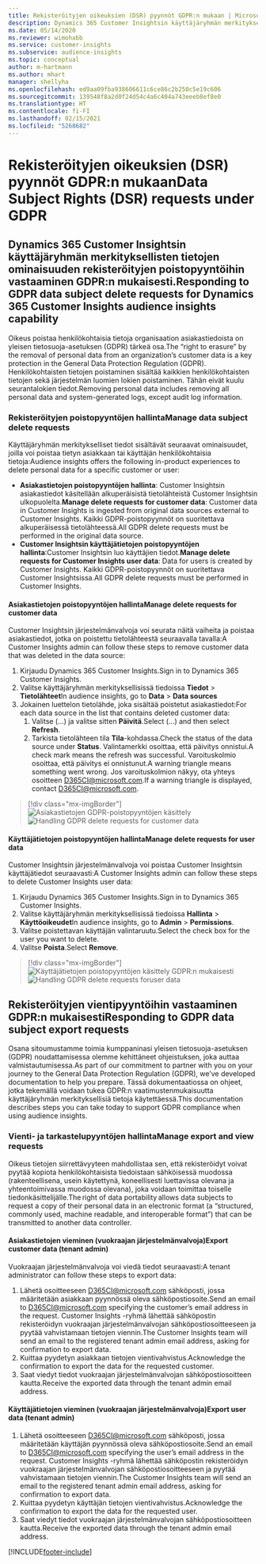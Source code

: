 ```yaml
---
title: Rekisteröityjen oikeuksien (DSR) pyynnöt GDPR:n mukaan | Microsoft Docs
description: Dynamics 365 Customer Insightsin käyttäjäryhmän merkityksellisten tietojen ominaisuuden rekisteröidyn pyyntöön vastaaminen.
ms.date: 05/14/2020
ms.reviewer: wimohabb
ms.service: customer-insights
ms.subservice: audience-insights
ms.topic: conceptual
author: m-hartmann
ms.author: mhart
manager: shellyha
ms.openlocfilehash: ed9aa09fba938606611c6ce86c2b250c5e19c606
ms.sourcegitcommit: 139548f8a2d0f24d54c4a6c404a743eeeb8ef8e0
ms.translationtype: HT
ms.contentlocale: fi-FI
ms.lasthandoff: 02/15/2021
ms.locfileid: "5268682"
---
```

# <a name="data-subject-rights-dsr-requests-under-gdpr"></a><span data-ttu-id="1cb68-103">Rekisteröityjen oikeuksien (DSR) pyynnöt GDPR:n mukaan</span><span class="sxs-lookup"><span data-stu-id="1cb68-103">Data Subject Rights (DSR) requests under GDPR</span></span>

## <a name="responding-to-gdpr-data-subject-delete-requests-for-dynamics-365-customer-insights-audience-insights-capability"></a><span data-ttu-id="1cb68-104">Dynamics 365 Customer Insightsin käyttäjäryhmän merkityksellisten tietojen ominaisuuden rekisteröityjen poistopyyntöihin vastaaminen GDPR:n mukaisesti.</span><span class="sxs-lookup"><span data-stu-id="1cb68-104">Responding to GDPR data subject delete requests for Dynamics 365 Customer Insights audience insights capability</span></span>

<span data-ttu-id="1cb68-105">Oikeus poistaa henkilökohtaisia tietoja organisaation asiakastiedoista on yleisen tietosuoja-asetuksen (GDPR) tärkeä osa.</span><span class="sxs-lookup"><span data-stu-id="1cb68-105">The “right to erasure” by the removal of personal data from an organization’s customer data is a key protection in the General Data Protection Regulation (GDPR).</span></span> <span data-ttu-id="1cb68-106">Henkilökohtaisten tietojen poistaminen sisältää kaikkien henkilökohtaisten tietojen sekä järjestelmän luomien lokien poistaminen. Tähän eivät kuulu seurantalokien tiedot.</span><span class="sxs-lookup"><span data-stu-id="1cb68-106">Removing personal data includes removing all personal data and system-generated logs, except audit log information.</span></span>

### <a name="manage-data-subject-delete-requests"></a><span data-ttu-id="1cb68-107">Rekisteröityjen poistopyyntöjen hallinta</span><span class="sxs-lookup"><span data-stu-id="1cb68-107">Manage data subject delete requests</span></span>

<span data-ttu-id="1cb68-108">Käyttäjäryhmän merkitykselliset tiedot sisältävät seuraavat ominaisuudet, joilla voi poistaa tietyn asiakkaan tai käyttäjän henkilökohtaisia tietoja:</span><span class="sxs-lookup"><span data-stu-id="1cb68-108">Audience insights offers the following in-product experiences to delete personal data for a specific customer or user:</span></span>

- <span data-ttu-id="1cb68-109">**Asiakastietojen poistopyyntöjen hallinta**: Customer Insightsin asiakastiedot käsitellään alkuperäisistä tietolähteistä Customer Insightsin ulkopuolelta.</span><span class="sxs-lookup"><span data-stu-id="1cb68-109">**Manage delete requests for customer data**: Customer data in Customer Insights is ingested from original data sources external to Customer Insights.</span></span> <span data-ttu-id="1cb68-110">Kaikki GDPR-poistopyynnöt on suoritettava alkuperäisessä tietolähteessä.</span><span class="sxs-lookup"><span data-stu-id="1cb68-110">All GDPR delete requests must be performed in the original data source.</span></span>
- <span data-ttu-id="1cb68-111">**Customer Insightsin käyttäjätietojen poistopyyntöjen hallinta**:Customer Insightsin luo käyttäjien tiedot.</span><span class="sxs-lookup"><span data-stu-id="1cb68-111">**Manage delete requests for Customer Insights user data**: Data for users is created by Customer Insights.</span></span> <span data-ttu-id="1cb68-112">Kaikki GDPR-poistopyynnöt on suoritettava Customer Insightsissa.</span><span class="sxs-lookup"><span data-stu-id="1cb68-112">All GDPR delete requests must be performed in Customer Insights.</span></span>

#### <a name="manage-delete-requests-for-customer-data"></a><span data-ttu-id="1cb68-113">Asiakastietojen poistopyyntöjen hallinta</span><span class="sxs-lookup"><span data-stu-id="1cb68-113">Manage delete requests for customer data</span></span>

<span data-ttu-id="1cb68-114">Customer Insightsin järjestelmänvalvoja voi seurata näitä vaiheita ja poistaa asiakastiedot, jotka on poistettu tietolähteestä seuraavalla tavalla:</span><span class="sxs-lookup"><span data-stu-id="1cb68-114">A Customer Insights admin can follow these steps to remove customer data that was deleted in the data source:</span></span>

1. <span data-ttu-id="1cb68-115">Kirjaudu Dynamics 365 Customer Insights.</span><span class="sxs-lookup"><span data-stu-id="1cb68-115">Sign in to Dynamics 365 Customer Insights.</span></span>
2. <span data-ttu-id="1cb68-116">Valitse käyttäjäryhmän merkityksellisissä tiedoissa **Tiedot** > **Tietolähteet**</span><span class="sxs-lookup"><span data-stu-id="1cb68-116">In audience insights, go to **Data** > **Data sources**</span></span>
3. <span data-ttu-id="1cb68-117">Jokainen luettelon tietolähde, joka sisältää poistetut asiakastiedot:</span><span class="sxs-lookup"><span data-stu-id="1cb68-117">For each data source in the list that contains deleted customer data:</span></span>
   1. <span data-ttu-id="1cb68-118">Valitse (...) ja valitse sitten **Päivitä**.</span><span class="sxs-lookup"><span data-stu-id="1cb68-118">Select (...) and then select **Refresh**.</span></span>
   2. <span data-ttu-id="1cb68-119">Tarkista tietolähteen tila **Tila**-kohdassa.</span><span class="sxs-lookup"><span data-stu-id="1cb68-119">Check the status of the data source under **Status**.</span></span> <span data-ttu-id="1cb68-120">Valintamerkki osoittaa, että päivitys onnistui.</span><span class="sxs-lookup"><span data-stu-id="1cb68-120">A check mark means the refresh was successful.</span></span> <span data-ttu-id="1cb68-121">Varoituskolmio osoittaa, että päivitys ei onnistunut.</span><span class="sxs-lookup"><span data-stu-id="1cb68-121">A warning triangle means something went wrong.</span></span> <span data-ttu-id="1cb68-122">Jos varoituskolmion näkyy, ota yhteys osoitteen D365CI@microsoft.com.</span><span class="sxs-lookup"><span data-stu-id="1cb68-122">If a warning triangle is displayed, contact D365CI@microsoft.com.</span></span>

> [!div class="mx-imgBorder"]
> <span data-ttu-id="1cb68-123">![Asiakastietojen GDPR-poistopyyntöjen käsittely](media/gdpr-data-sources.png "Asiakastietojen GDPR-poistopyyntöjen käsittely")</span><span class="sxs-lookup"><span data-stu-id="1cb68-123">![Handling GDPR delete requests for customer data](media/gdpr-data-sources.png "Handling GDPR delete requests for customer data")</span></span>

#### <a name="manage-delete-requests-for-user-data"></a><span data-ttu-id="1cb68-124">Käyttäjätietojen poistopyyntöjen hallinta</span><span class="sxs-lookup"><span data-stu-id="1cb68-124">Manage delete requests for user data</span></span>

<span data-ttu-id="1cb68-125">Customer Insightsin järjestelmänvalvoja voi poistaa Customer Insightsin käyttäjätiedot seuraavasti:</span><span class="sxs-lookup"><span data-stu-id="1cb68-125">A Customer Insights admin can follow these steps to delete Customer Insights user data:</span></span>

1. <span data-ttu-id="1cb68-126">Kirjaudu Dynamics 365 Customer Insights.</span><span class="sxs-lookup"><span data-stu-id="1cb68-126">Sign in to Dynamics 365 Customer Insights.</span></span>
2. <span data-ttu-id="1cb68-127">Valitse käyttäjäryhmän merkityksellisissä tiedoissa **Hallinta** > **Käyttöoikeudet**</span><span class="sxs-lookup"><span data-stu-id="1cb68-127">In audience insights, go to **Admin** > **Permissions**.</span></span>
3. <span data-ttu-id="1cb68-128">Valitse poistettavan käyttäjän valintaruutu.</span><span class="sxs-lookup"><span data-stu-id="1cb68-128">Select the check box for the user you want to delete.</span></span>
4. <span data-ttu-id="1cb68-129">Valitse **Poista**.</span><span class="sxs-lookup"><span data-stu-id="1cb68-129">Select **Remove**.</span></span>

> [!div class="mx-imgBorder"]
> <span data-ttu-id="1cb68-130">![Käyttäjätietojen poistopyyntöjen käsittely GDPR:n mukaisesti](media/gdpr-permissions.png "Käyttäjätietojen poistopyyntöjen käsittely GDPR:n mukaisesti")</span><span class="sxs-lookup"><span data-stu-id="1cb68-130">![Handling GDPR delete requests foruser data](media/gdpr-permissions.png "Handling GDPR delete requests for user data")</span></span>

## <a name="responding-to-gdpr-data-subject-export-requests"></a><span data-ttu-id="1cb68-131">Rekisteröityjen vientipyyntöihin vastaaminen GDPR:n mukaisesti</span><span class="sxs-lookup"><span data-stu-id="1cb68-131">Responding to GDPR data subject export requests</span></span>

<span data-ttu-id="1cb68-132">Osana sitoumustamme toimia kumppaninasi yleisen tietosuoja-asetuksen (GDPR) noudattamisessa olemme kehittäneet ohjeistuksen, joka auttaa valmistautumisessa.</span><span class="sxs-lookup"><span data-stu-id="1cb68-132">As part of our commitment to partner with you on your journey to the General Data Protection Regulation (GDPR), we’ve developed documentation to help you prepare.</span></span> <span data-ttu-id="1cb68-133">Tässä dokumentaatiossa on ohjeet, jotka tekemällä voidaan tukea GDPR:n vaatimustenmukaisuutta käyttäjäryhmän merkityksellisiä tietoja käytettäessä.</span><span class="sxs-lookup"><span data-stu-id="1cb68-133">This documentation describes steps you can take today to support GDPR compliance when using audience insights.</span></span>

### <a name="manage-export-and-view-requests"></a><span data-ttu-id="1cb68-134">Vienti- ja tarkastelupyyntöjen hallinta</span><span class="sxs-lookup"><span data-stu-id="1cb68-134">Manage export and view requests</span></span>

<span data-ttu-id="1cb68-135">Oikeus tietojen siirrettävyyteen mahdollistaa sen, että rekisteröidyt voivat pyytää kopiota henkilökohtaisista tiedoistaan sähköisessä muodossa (rakenteellisena, usein käytettynä, koneellisesti luettavissa olevana ja yhteentoimivassa muodossa olevana), joka voidaan toimittaa toiselle tiedonkäsittelijälle.</span><span class="sxs-lookup"><span data-stu-id="1cb68-135">The right of data portability allows data subjects to request a copy of their personal data in an electronic format (a “structured, commonly used, machine readable, and interoperable format”) that can be transmitted to another data controller.</span></span>

#### <a name="export-customer-data-tenant-admin"></a><span data-ttu-id="1cb68-136">Asiakastietojen vieminen (vuokraajan järjestelmänvalvoja)</span><span class="sxs-lookup"><span data-stu-id="1cb68-136">Export customer data (tenant admin)</span></span>

<span data-ttu-id="1cb68-137">Vuokraajan järjestelmänvalvoja voi viedä tiedot seuraavasti:</span><span class="sxs-lookup"><span data-stu-id="1cb68-137">A tenant administrator can follow these steps to export data:</span></span>

1. <span data-ttu-id="1cb68-138">Lähetä osoitteeseen D365CI@microsoft.com sähköposti, jossa määritetään asiakkaan pyynnössä oleva sähköpostiosoite.</span><span class="sxs-lookup"><span data-stu-id="1cb68-138">Send an email to D365CI@microsoft.com specifying the customer’s email address in the request.</span></span> <span data-ttu-id="1cb68-139">Customer Insights -ryhmä lähettää sähköpostin rekisteröidyn vuokraajan järjestelmänvalvojan sähköpostiosoitteeseen ja pyytää vahvistamaan tietojen viennin.</span><span class="sxs-lookup"><span data-stu-id="1cb68-139">The Customer Insights team will send an email to the registered tenant admin email address, asking for confirmation to export data.</span></span>
2. <span data-ttu-id="1cb68-140">Kuittaa pyydetyn asiakkaan tietojen vientivahvistus.</span><span class="sxs-lookup"><span data-stu-id="1cb68-140">Acknowledge the confirmation to export the data for the requested customer.</span></span>
3. <span data-ttu-id="1cb68-141">Saat viedyt tiedot vuokraajan järjestelmänvalvojan sähköpostiosoitteen kautta.</span><span class="sxs-lookup"><span data-stu-id="1cb68-141">Receive the exported data through the tenant admin email address.</span></span>

#### <a name="export-user-data-tenant-admin"></a><span data-ttu-id="1cb68-142">Käyttäjätietojen vieminen (vuokraajan järjestelmänvalvoja)</span><span class="sxs-lookup"><span data-stu-id="1cb68-142">Export user data (tenant admin)</span></span>

1. <span data-ttu-id="1cb68-143">Lähetä osoitteeseen D365CI@microsoft.com sähköposti, jossa määritetään käyttäjän pyynnössä oleva sähköpostiosoite.</span><span class="sxs-lookup"><span data-stu-id="1cb68-143">Send an email to D365CI@microsoft.com specifying the user’s email address in the request.</span></span> <span data-ttu-id="1cb68-144">Customer Insights -ryhmä lähettää sähköpostin rekisteröidyn vuokraajan järjestelmänvalvojan sähköpostiosoitteeseen ja pyytää vahvistamaan tietojen viennin.</span><span class="sxs-lookup"><span data-stu-id="1cb68-144">The Customer Insights team will send an email to the registered tenant admin email address, asking for confirmation to export data.</span></span>
2. <span data-ttu-id="1cb68-145">Kuittaa pyydetyn käyttäjän tietojen vientivahvistus.</span><span class="sxs-lookup"><span data-stu-id="1cb68-145">Acknowledge the confirmation to export the data for the requested user.</span></span>
3. <span data-ttu-id="1cb68-146">Saat viedyt tiedot vuokraajan järjestelmänvalvojan sähköpostiosoitteen kautta.</span><span class="sxs-lookup"><span data-stu-id="1cb68-146">Receive the exported data through the tenant admin email address.</span></span>


[!INCLUDE[footer-include](../includes/footer-banner.md)]